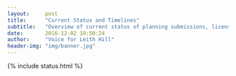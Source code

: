 ```yaml
---
layout:     post
title:      "Current Status and Timelines"
subtitle:   "Overview of current status of planning submissions, licenses and permits, etc."
date:       2016-12-02 19:50:24
author:     "Voice for Leith Hill"
header-img: "img/banner.jpg"
---
```


{% include status.html %}